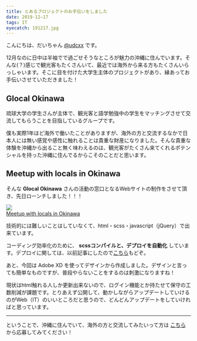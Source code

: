 ```yaml
---
title: とあるプロジェクトのお手伝いをしました
date: 2019-12−17
tags: IT
eyecatch: 191217.jpg
---
```


こんにちは、だいちゃん [@udcxx](https://twitter.com/udc_xx) です。

12月なのに日中は半袖でで過ごせそうなところが魅力の沖縄に住んでいます。そんな(？)感じで観光客もたくさんいて、最近では海外から来る方もたくさんいらっしゃいます。そこに目を付けた大学生主体のプロジェクトがあり、縁あってお手伝いさせていただきました！

## Glocal Okinawa

琉球大学の学生さんが主体で、観光客と語学勉強中の学生をマッチングさせて交流してもらうことを目指しているグループです。

僕も実際1年ほど海外で働いたことがありますが、海外の方と交流するなかで日本人には無い感覚や感性に触れることは貴重な財産になりました。そんな貴重な体験を沖縄から出ること無く味わえるのは、観光客がたくさん来てくれるポテンシャルを持った沖縄に住んでるからこそのことだと思います。

## Meetup with locals in Okinawa

そんな **Glocal Okinawa** さんの活動の窓口となるWebサイトの制作をさせて頂き、先日ローンチしました！！！

[![](/images/191217.jpg)](https://meetupokinawans.coresv.com/)     
[Meetup with locals in Okinawa](https://meetupokinawans.coresv.com/)

技術的には難しいことはしていなくて、html・scss・javascript（jQuery）で出来ています。

コーディング効率化のために、 **scssコンパイルと、デプロイを自動化** しています。デプロイに関しては、以前記事にしたので[こちら](https://blog.udcxx.me/article/191111/ftp-update)もどぞ。

あと、今回は Adobe XD を使ってデザインから作成しました。デザインと言っても簡単なものですが、普段やらないことをするのは刺激になりますね！

現状はhtml触れる人しか更新出来ないので、ログイン機能とか持たせて保守の工数削減が課題です。とりあえず公開して、動かしながらアップデートしていけるのがWeb（IT）のいいところだと思うので、どんどんアップデートをしていければと思っています。

----

ということで、沖縄に住んでいて、海外の方と交流してみたいって方は [こちら](https://meetupokinawans.coresv.com/#for_locals) から応募してみてください！
